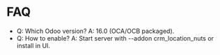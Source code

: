 # FAQ

- Q: Which Odoo version? A: 16.0 (OCA/OCB packaged).
- Q: How to enable? A: Start server with --addon crm_location_nuts or install in UI.
